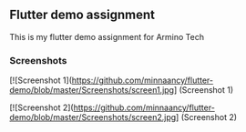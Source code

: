 ## Flutter demo assignment

This is my flutter demo assignment for Armino Tech

### Screenshots

[![Screenshot 1](https://github.com/minnaancy/flutter-demo/blob/master/Screenshots/screen1.jpg] (Screenshot 1)

[![Screenshot 2](https://github.com/minnaancy/flutter-demo/blob/master/Screenshots/screen2.jpg] (Screenshot 2)

